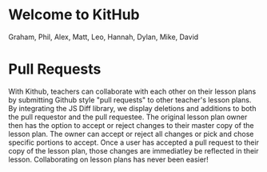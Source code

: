 # Welcome to KitHub

Graham, Phil, Alex, Matt, Leo, Hannah, Dylan, Mike, David


# Pull Requests

With Kithub, teachers can collaborate with each other on their lesson plans by submitting Github style "pull requests" to other teacher's lesson plans. By integrating the JS Diff library, we display deletions and additions to both the pull requestor and the pull requestee. The original lesson plan owner then has the option to accept or reject changes to their master copy of the lesson plan. The owner can accept or reject all changes or pick and chose specific portions to accept. Once a user has accepted a pull request to their copy of the lesson plan, those changes are immediatley be reflected in their lesson. Collaborating on lesson plans has never been easier!